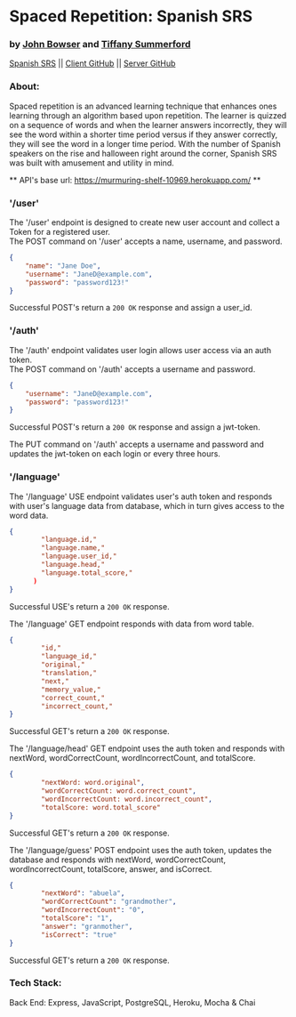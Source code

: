 # Spaced Repetition: Spanish SRS
### by [John Bowser](https://github.com/jgbowser) and [Tiffany Summerford](https://github.com/breakfastatiffs)   
[Spanish SRS](https://language-spaced-repetition.vercel.app/register) ||
[Client GitHub](https://github.com/thinkful-ei-quail/SR-Client-johnb-tiff) ||
[Server GitHub](https://github.com/thinkful-ei-quail/SR-API-johnb-tiff)  
 
### About:  
Spaced repetition is an advanced learning technique that enhances ones learning through an algorithm based upon repetition. The learner is quizzed on a sequence of words and when the learner answers incorrectly, they will see the word within a shorter time period versus if they answer correctly, they will see the word in a longer time period. With the number of Spanish speakers on the rise and halloween right around the corner, Spanish SRS was built with amusement and utility in mind.  

** API's base url: https://murmuring-shelf-10969.herokuapp.com/ **

### '/user'
The '/user' endpoint is designed to create new user account and collect a Token for a registered user.  
The POST command on '/user' accepts a  name, username, and password.  
```json
{
    "name": "Jane Doe",
    "username": "JaneD@example.com",
    "password": "password123!"
}
```
Successful POST's return a `200 OK` response and assign a user_id.  

### '/auth'
The '/auth' endpoint validates user login allows user access via an auth token.  
The POST command on '/auth' accepts a username and password.  
```json
{
    "username": "JaneD@example.com",
    "password": "password123!"
}
```
Successful POST's return a `200 OK` response and assign a jwt-token.  

The PUT command on '/auth' accepts a username and password and updates the jwt-token on each login or every three hours.  

### '/language'
The '/language' USE endpoint validates user's auth token and responds with user's language data from database, which in turn gives access to the word data.  
```json
{
        "language.id,"
        "language.name,"
        "language.user_id,"
        "language.head,"
        "language.total_score,"
      )
}
```
Successful USE's return a `200 OK` response.  

The '/language' GET endpoint responds with data from word table.  
```json
{
        "id,"
        "language_id,"
        "original,"
        "translation,"
        "next,"
        "memory_value,"
        "correct_count,"
        "incorrect_count,"
}
```
Successful GET's return a `200 OK` response.  

The '/language/head' GET endpoint uses the auth token and responds with nextWord, wordCorrectCount, wordIncorrectCount, and totalScore.  
```json
{
        "nextWord: word.original",
        "wordCorrectCount: word.correct_count",
        "wordIncorrectCount: word.incorrect_count",
        "totalScore: word.total_score"
}
```
Successful GET's return a `200 OK` response.  

The '/language/guess' POST endpoint uses the auth token, updates the database and responds with nextWord, wordCorrectCount, wordIncorrectCount, totalScore, answer, and isCorrect.  
```json
{
        "nextWord": "abuela",
        "wordCorrectCount": "grandmother",
        "wordIncorrectCount": "0",
        "totalScore": "1",
        "answer": "granmother",
        "isCorrect": "true"
}
```
Successful GET's return a `200 OK` response.  

### Tech Stack:  
Back End: Express, JavaScript, PostgreSQL, Heroku, Mocha & Chai
